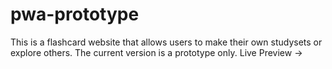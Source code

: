 # pwa-prototype
This is a flashcard website that allows users to make their own studysets or explore others. 
The current version is a prototype only. Live Preview -> 
